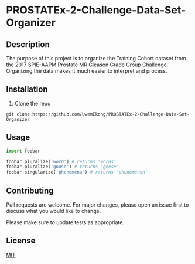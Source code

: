 # PROSTATEx-2-Challenge-Data-Set-Organizer

## Description

The purpose of this project is to organize the Training Cohort dataset from the 2017 SPIE-AAPM Prostate MR Gleason Grade Group Challenge. Organizing the data makes it much easier to interpret and process.

## Installation

1. Clone the repo
  ```
  git clone https://github.com/UwemEkong/PROSTATEx-2-Challenge-Data-Set-Organizer
  ```


## Usage

```python
import foobar

foobar.pluralize('word') # returns 'words'
foobar.pluralize('goose') # returns 'geese'
foobar.singularize('phenomena') # returns 'phenomenon'
```

## Contributing
Pull requests are welcome. For major changes, please open an issue first to discuss what you would like to change.

Please make sure to update tests as appropriate.

## License
[MIT](https://choosealicense.com/licenses/mit/)

